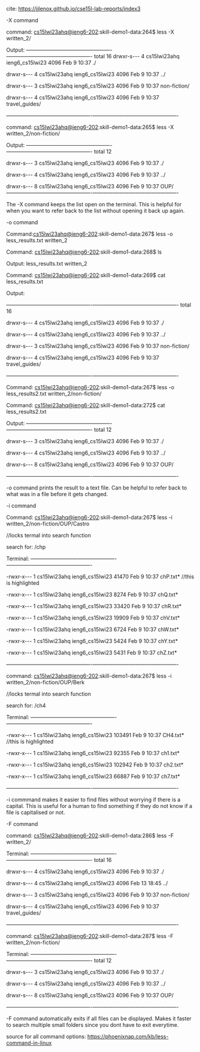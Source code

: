 cite: https://jjlenox.github.io/cse15l-lab-reports/index3

-X command

command: [cs15lwi23ahq@ieng6-202]:skill-demo1-data:264$ less -X written_2/

Output:
————————————————-————————————————-
total 16
drwxr-s--- 4 cs15lwi23ahq ieng6_cs15lwi23 4096 Feb  9 10:37 ./

drwxr-s--- 4 cs15lwi23ahq ieng6_cs15lwi23 4096 Feb  9 10:37 ../

drwxr-s--- 3 cs15lwi23ahq ieng6_cs15lwi23 4096 Feb  9 10:37 non-fiction/

drwxr-s--- 4 cs15lwi23ahq ieng6_cs15lwi23 4096 Feb  9 10:37 travel_guides/

————————————————-————————————————-

command: [cs15lwi23ahq@ieng6-202]:skill-demo1-data:265$ less -X written_2/non-fiction/

Output: 
————————————————-————————————————-
total 12

drwxr-s--- 3 cs15lwi23ahq ieng6_cs15lwi23 4096 Feb  9 10:37 ./

drwxr-s--- 4 cs15lwi23ahq ieng6_cs15lwi23 4096 Feb  9 10:37 ../

drwxr-s--- 8 cs15lwi23ahq ieng6_cs15lwi23 4096 Feb  9 10:37 OUP/
————————————————-————————————————-


The -X command keeps the list open on the terminal. This is helpful for when you want to refer back to the list without opening it back up again. 

-o command

Command:[cs15lwi23ahq@ieng6-202]:skill-demo1-data:267$ less -o less_results.txt written_2

Command: [cs15lwi23ahq@ieng6-202]:skill-demo1-data:268$ ls

Output: less_results.txt  written_2

Command: [cs15lwi23ahq@ieng6-202]:skill-demo1-data:269$ cat less_results.txt 

Output:

————————————————-————————————————-
total 16

drwxr-s--- 4 cs15lwi23ahq ieng6_cs15lwi23 4096 Feb  9 10:37 ./

drwxr-s--- 4 cs15lwi23ahq ieng6_cs15lwi23 4096 Feb  9 10:37 ../

drwxr-s--- 3 cs15lwi23ahq ieng6_cs15lwi23 4096 Feb  9 10:37 non-fiction/

drwxr-s--- 4 cs15lwi23ahq ieng6_cs15lwi23 4096 Feb  9 10:37 travel_guides/

————————————————-————————————————-

Command: [cs15lwi23ahq@ieng6-202]:skill-demo1-data:267$ less -o less_results2.txt written_2/non-fiction/

Command: [cs15lwi23ahq@ieng6-202]:skill-demo1-data:272$ cat less_results2.txt 

Output:
————————————————-————————————————-
total 12

drwxr-s--- 3 cs15lwi23ahq ieng6_cs15lwi23 4096 Feb  9 10:37 ./

drwxr-s--- 4 cs15lwi23ahq ieng6_cs15lwi23 4096 Feb  9 10:37 ../

drwxr-s--- 8 cs15lwi23ahq ieng6_cs15lwi23 4096 Feb  9 10:37 OUP/

[cs15lwi23ahq@ieng6-202]:skill-demo1-data:273$ 
————————————————-————————————————-


-o command prints the result to a text file. Can be helpful to refer back to what was in a file before it gets changed.

-i command

Command: [cs15lwi23ahq@ieng6-202]:skill-demo1-data:267$ less -i written_2/non-fiction/OUP/Castro

//locks termal into search function


search for: /chp

Terminal:
————————————————-————————————————-

-rwxr-x--- 1 cs15lwi23ahq ieng6_cs15lwi23 41470 Feb  9 10:37 chP.txt* //this is highlighted

-rwxr-x--- 1 cs15lwi23ahq ieng6_cs15lwi23  8274 Feb  9 10:37 chQ.txt*

-rwxr-x--- 1 cs15lwi23ahq ieng6_cs15lwi23 33420 Feb  9 10:37 chR.txt*

-rwxr-x--- 1 cs15lwi23ahq ieng6_cs15lwi23 19909 Feb  9 10:37 chV.txt*

-rwxr-x--- 1 cs15lwi23ahq ieng6_cs15lwi23  6724 Feb  9 10:37 chW.txt*

-rwxr-x--- 1 cs15lwi23ahq ieng6_cs15lwi23  5424 Feb  9 10:37 chY.txt*

-rwxr-x--- 1 cs15lwi23ahq ieng6_cs15lwi23  5431 Feb  9 10:37 chZ.txt*

————————————————-————————————————-

command: [cs15lwi23ahq@ieng6-202]:skill-demo1-data:267$ less -i written_2/non-fiction/OUP/Berk


//locks termal into search function


search for: /ch4

Terminal:
————————————————-————————————————-

-rwxr-x--- 1 cs15lwi23ahq ieng6_cs15lwi23 103491 Feb  9 10:37 CH4.txt* //this is highlighted

-rwxr-x--- 1 cs15lwi23ahq ieng6_cs15lwi23  92355 Feb  9 10:37 ch1.txt*

-rwxr-x--- 1 cs15lwi23ahq ieng6_cs15lwi23 102942 Feb  9 10:37 ch2.txt*

-rwxr-x--- 1 cs15lwi23ahq ieng6_cs15lwi23  66887 Feb  9 10:37 ch7.txt*

————————————————-————————————————-

-i commmand makes it easier to find files without worrying if there is a capital. This is useful for a human to find something if they do not know if a 
file is capitalised or not. 

-F command

command: [cs15lwi23ahq@ieng6-202]:skill-demo1-data:286$ less -F written_2/

Terminal: 
————————————————-————————————————-
total 16

drwxr-s--- 4 cs15lwi23ahq ieng6_cs15lwi23 4096 Feb  9 10:37 ./

drwxr-s--- 4 cs15lwi23ahq ieng6_cs15lwi23 4096 Feb 13 18:45 ../

drwxr-s--- 3 cs15lwi23ahq ieng6_cs15lwi23 4096 Feb  9 10:37 non-fiction/

drwxr-s--- 4 cs15lwi23ahq ieng6_cs15lwi23 4096 Feb  9 10:37 travel_guides/



————————————————-————————————————-



command: [cs15lwi23ahq@ieng6-202]:skill-demo1-data:287$ less -F written_2/non-fiction/

Terminal:
————————————————-————————————————-
total 12

drwxr-s--- 3 cs15lwi23ahq ieng6_cs15lwi23 4096 Feb  9 10:37 ./

drwxr-s--- 4 cs15lwi23ahq ieng6_cs15lwi23 4096 Feb  9 10:37 ../

drwxr-s--- 8 cs15lwi23ahq ieng6_cs15lwi23 4096 Feb  9 10:37 OUP/

[cs15lwi23ahq@ieng6-202]:skill-demo1-data:288$ 

————————————————-————————————————-

-F command automatically exits if all files can be displayed. Makes it faster to search multiple small folders since you dont have to exit everytime.

source for all command options: https://phoenixnap.com/kb/less-command-in-linux






